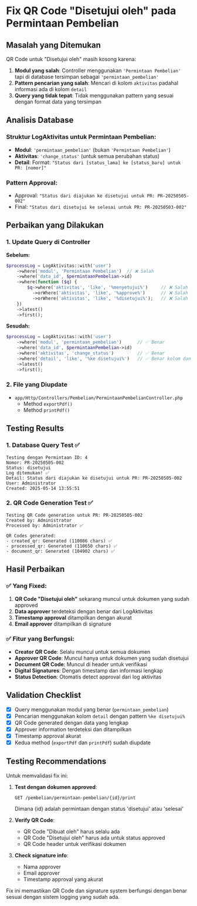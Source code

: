 # Fix QR Code "Disetujui oleh" pada Permintaan Pembelian

## Masalah yang Ditemukan

QR Code untuk "Disetujui oleh" masih kosong karena:

1. **Modul yang salah**: Controller menggunakan `'Permintaan Pembelian'` tapi di database tersimpan sebagai `'permintaan_pembelian'`
2. **Pattern pencarian yang salah**: Mencari di kolom `aktivitas` padahal informasi ada di kolom `detail`
3. **Query yang tidak tepat**: Tidak menggunakan pattern yang sesuai dengan format data yang tersimpan

## Analisis Database

### Struktur LogAktivitas untuk Permintaan Pembelian:

-   **Modul**: `'permintaan_pembelian'` (bukan `'Permintaan Pembelian'`)
-   **Aktivitas**: `'change_status'` (untuk semua perubahan status)
-   **Detail**: Format: `"Status dari [status_lama] ke [status_baru] untuk PR: [nomor]"`

### Pattern Approval:

-   Approval: `"Status dari diajukan ke disetujui untuk PR: PR-20250505-002"`
-   Final: `"Status dari disetujui ke selesai untuk PR: PR-20250503-002"`

## Perbaikan yang Dilakukan

### 1. Update Query di Controller

**Sebelum:**

```php
$processLog = LogAktivitas::with('user')
    ->where('modul', 'Permintaan Pembelian')  // ❌ Salah
    ->where('data_id', $permintaanPembelian->id)
    ->where(function ($q) {
        $q->where('aktivitas', 'like', '%menyetujui%')     // ❌ Salah kolom
          ->orWhere('aktivitas', 'like', '%approve%')      // ❌ Salah kolom
          ->orWhere('aktivitas', 'like', '%disetujui%');   // ❌ Salah kolom
    })
    ->latest()
    ->first();
```

**Sesudah:**

```php
$processLog = LogAktivitas::with('user')
    ->where('modul', 'permintaan_pembelian')      // ✅ Benar
    ->where('data_id', $permintaanPembelian->id)
    ->where('aktivitas', 'change_status')         // ✅ Benar
    ->where('detail', 'like', '%ke disetujui%')   // ✅ Benar kolom dan pattern
    ->latest()
    ->first();
```

### 2. File yang Diupdate

-   `app/Http/Controllers/Pembelian/PermintaanPembelianController.php`
    -   Method `exportPdf()`
    -   Method `printPdf()`

## Testing Results

### 1. Database Query Test ✅

```
Testing dengan Permintaan ID: 4
Nomor: PR-20250505-002
Status: disetujui
Log ditemukan! ✅
Detail: Status dari diajukan ke disetujui untuk PR: PR-20250505-002
User: Administrator
Created: 2025-05-14 13:55:51
```

### 2. QR Code Generation Test ✅

```
Testing QR Code generation untuk PR: PR-20250505-002
Created by: Administrator
Processed by: Administrator ✅

QR Codes generated:
- created_qr: Generated (110086 chars) ✅
- processed_qr: Generated (110650 chars) ✅
- document_qr: Generated (104902 chars) ✅
```

## Hasil Perbaikan

### ✅ Yang Fixed:

1. **QR Code "Disetujui oleh"** sekarang muncul untuk dokumen yang sudah approved
2. **Data approver** terdeteksi dengan benar dari LogAktivitas
3. **Timestamp approval** ditampilkan dengan akurat
4. **Email approver** ditampilkan di signature

### ✅ Fitur yang Berfungsi:

-   **Creator QR Code**: Selalu muncul untuk semua dokumen
-   **Approver QR Code**: Muncul hanya untuk dokumen yang sudah disetujui
-   **Document QR Code**: Muncul di header untuk verifikasi
-   **Digital Signatures**: Dengan timestamp dan informasi lengkap
-   **Status Detection**: Otomatis detect approval dari log aktivitas

## Validation Checklist

-   [x] Query menggunakan modul yang benar (`permintaan_pembelian`)
-   [x] Pencarian menggunakan kolom `detail` dengan pattern `%ke disetujui%`
-   [x] QR Code generated dengan data yang lengkap
-   [x] Approver information terdeteksi dan ditampilkan
-   [x] Timestamp approval akurat
-   [x] Kedua method (`exportPdf` dan `printPdf`) sudah diupdate

## Testing Recommendations

Untuk memvalidasi fix ini:

1. **Test dengan dokumen approved**:

    ```
    GET /pembelian/permintaan-pembelian/{id}/print
    ```

    Dimana {id} adalah permintaan dengan status 'disetujui' atau 'selesai'

2. **Verify QR Code**:

    - QR Code "Dibuat oleh" harus selalu ada
    - QR Code "Disetujui oleh" harus ada untuk status approved
    - QR Code header untuk verifikasi dokumen

3. **Check signature info**:
    - Nama approver
    - Email approver
    - Timestamp approval yang akurat

Fix ini memastikan QR Code dan signature system berfungsi dengan benar sesuai dengan sistem logging yang sudah ada.
